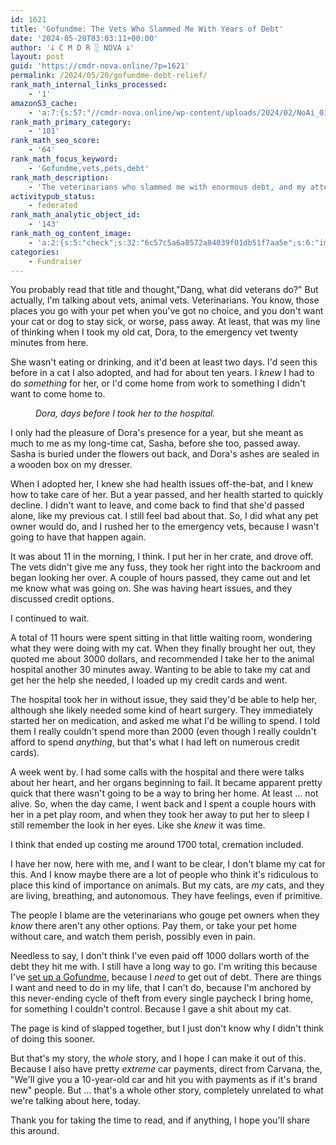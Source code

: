 ```yaml
---
id: 1621
title: 'Gofundme: The Vets Who Slammed Me With Years of Debt'
date: '2024-05-20T03:03:11+00:00'
author: '𐕣 C M D R ░ NOVA 𐕣'
layout: post
guid: 'https://cmdr-nova.online/?p=1621'
permalink: /2024/05/20/gofundme-debt-relief/
rank_math_internal_links_processed:
    - '1'
amazonS3_cache:
    - 'a:7:{s:57:"//cmdr-nova.online/wp-content/uploads/2024/02/NoAi_01.png";a:1:{s:9:"timestamp";i:1721697518;}s:54:"//cmdr-nova.online/wp-content/uploads/2024/05/dora.jpg";a:2:{s:2:"id";i:1681;s:11:"source_type";s:13:"media-library";}s:63:"//cmdr-nova.online/wp-content/uploads/2024/05/dora-840x1024.jpg";a:2:{s:2:"id";i:1681;s:11:"source_type";s:13:"media-library";}s:86:"//nova-online.nyc3.digitaloceanspaces.com/wp-content/uploads/2024/05/20023824/dora.jpg";a:2:{s:2:"id";i:1681;s:11:"source_type";s:13:"media-library";}s:95:"//nova-online.nyc3.digitaloceanspaces.com/wp-content/uploads/2024/05/20023824/dora-840x1024.jpg";a:2:{s:2:"id";i:1681;s:11:"source_type";s:13:"media-library";}s:61:"//cmdr-nova.online/wp-content/uploads/2024/05/dora-edited.jpg";a:2:{s:2:"id";i:1682;s:11:"source_type";s:13:"media-library";}s:93:"//nova-online.nyc3.digitaloceanspaces.com/wp-content/uploads/2024/05/20023903/dora-edited.jpg";a:2:{s:2:"id";i:1682;s:11:"source_type";s:13:"media-library";}}'
rank_math_primary_category:
    - '101'
rank_math_seo_score:
    - '64'
rank_math_focus_keyword:
    - 'Gofundme,vets,pets,debt'
rank_math_description:
    - 'The veterinarians who slammed me with enormous debt, and my attempt via Gofundme to escape that debt, at all costs.'
activitypub_status:
    - federated
rank_math_analytic_object_id:
    - '143'
rank_math_og_content_image:
    - 'a:2:{s:5:"check";s:32:"6c57c5a6a8572a84039f01db51f7aa5e";s:6:"images";a:1:{i:0;i:1682;}}'
categories:
    - Fundraiser
---
```


<!-- wp:paragraph -->
<p>You probably read that title and thought,"Dang, what did veterans do?" But actually, I'm talking about vets, animal vets. Veterinarians. You know, those places you go with your pet when you've got no choice, and you don't want your cat or dog to stay sick, or worse, pass away. At least, that was my line of thinking when I took my old cat, Dora, to the emergency vet twenty minutes from here.</p>
<!-- /wp:paragraph -->

<!-- wp:paragraph -->
<p>She wasn't eating or drinking, and it'd been at least two days. I'd seen this before in a cat I also adopted, and had for about ten years. I <em>knew</em> I had to do <em>something</em> for her, or I'd come home from work to something I didn't want to come home to.</p>
<!-- /wp:paragraph -->

<!-- wp:image {"id":1682,"sizeSlug":"large","linkDestination":"none","align":"center"} -->
<figure class="wp-block-image aligncenter size-large"><img src="https://cmdr-nova.online/wp-content/uploads/2024/05/dora-edited.jpg" alt="" class="wp-image-1682"/><figcaption class="wp-element-caption"><em>Dora, days before I took her to the hospital.</em></figcaption></figure>
<!-- /wp:image -->

<!-- wp:paragraph -->
<p>I only had the pleasure of Dora's presence for a year, but she meant as much to me as my long-time cat, Sasha, before she too, passed away. Sasha is buried under the flowers out back, and Dora's ashes are sealed in a wooden box on my dresser.</p>
<!-- /wp:paragraph -->

<!-- wp:paragraph -->
<p>When I adopted her, I knew she had health issues off-the-bat, and I knew how to take care of her. But a year passed, and her health started to quickly decline. I didn't want to leave, and come back to find that she'd passed alone, like my previous cat. I still feel bad about that. So, I did what any pet owner would do, and I rushed her to the emergency vets, because I wasn't going to have that happen again.</p>
<!-- /wp:paragraph -->

<!-- wp:paragraph -->
<p>It was about 11 in the morning, I think. I put her in her crate, and drove off. The vets didn't give me any fuss, they took her right into the backroom and began looking her over. A couple of hours passed, they came out and let me know what was going on. She was having heart issues, and they discussed credit options. </p>
<!-- /wp:paragraph -->

<!-- wp:paragraph -->
<p>I continued to wait.</p>
<!-- /wp:paragraph -->

<!-- wp:paragraph -->
<p>A total of 11 hours were spent sitting in that little waiting room, wondering what they were doing with my cat. When they finally brought her out, they quoted me about 3000 dollars, and recommended I take her to the animal hospital another 30 minutes away. Wanting to be able to take my cat and get her the help she needed, I loaded up my credit cards and went.</p>
<!-- /wp:paragraph -->

<!-- wp:paragraph -->
<p>The hospital took her in without issue, they said they'd be able to help her, although she likely needed some kind of heart surgery. They immediately started her on medication, and asked me what I'd be willing to spend. I told them I really couldn't spend more than 2000 (even though I really couldn't afford to spend <em>anything</em>, but that's what I had left on numerous credit cards).</p>
<!-- /wp:paragraph -->

<!-- wp:paragraph -->
<p>A week went by. I had some calls with the hospital and there were talks about her heart, and her organs beginning to fail. It became apparent pretty quick that there wasn't going to be a way to bring her home. At least ... not alive. So, when the day came, I went back and I spent a couple hours with her in a pet play room, and when they took her away to put her to sleep I still remember the look in her eyes. Like she <em>knew</em> it was time.</p>
<!-- /wp:paragraph -->

<!-- wp:paragraph -->
<p>I think that ended up costing me around 1700 total, cremation included.</p>
<!-- /wp:paragraph -->

<!-- wp:paragraph -->
<p>I have her now, here with me, and I want to be clear, I don't blame my cat for this. And I know maybe there are a lot of people who think it's ridiculous to place this kind of importance on animals. But my cats, are <em>my</em> cats, and they are living, breathing, and autonomous. They have feelings, even if primitive.</p>
<!-- /wp:paragraph -->

<!-- wp:paragraph -->
<p>The people I blame are the veterinarians who gouge pet owners when they <em>know</em> there aren't any other options. Pay them, or take your pet home without care, and watch them perish, possibly even in pain.</p>
<!-- /wp:paragraph -->

<!-- wp:paragraph -->
<p>Needless to say, I don't think I've even paid off 1000 dollars worth of the debt they hit me with. I still have a long way to go. I'm writing this because I've <a href="https://www.gofundme.com/f/help-ryan-overcome-his-debt-crisis">set up a Gofundme</a>, because I <em>need</em> to get out of debt. There are things I want and need to do in my life, that I can't do, because I'm anchored by this never-ending cycle of theft from every single paycheck I bring home, for something I couldn't control. Because I gave a shit about my cat.</p>
<!-- /wp:paragraph -->

<!-- wp:paragraph -->
<p>The page is kind of slapped together, but I just don't know why I didn't think of doing this sooner. </p>
<!-- /wp:paragraph -->

<!-- wp:paragraph -->
<p>But that's my story, the <em>whole</em> story, and I hope I can make it out of this. Because I also have pretty <em>extreme</em> car payments, direct from Carvana, the, "We'll give you a 10-year-old car and hit you with payments as if it's brand new" people. But ... that's a whole other story, completely unrelated to what we're talking about here, today.</p>
<!-- /wp:paragraph -->

<!-- wp:paragraph -->
<p>Thank you for taking the time to read, and if anything, I hope you'll share this around.</p>
<!-- /wp:paragraph -->